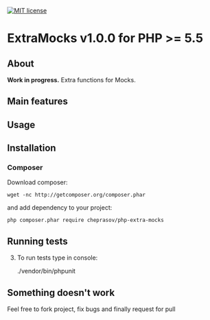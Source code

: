 [![MIT license](http://img.shields.io/badge/license-MIT-brightgreen.svg)](http://opensource.org/licenses/MIT)
# ExtraMocks v1.0.0 for PHP >= 5.5

## About

**Work in progress.**
Extra functions for Mocks.

## Main features

## Usage

## Installation

### Composer

Download composer:

    wget -nc http://getcomposer.org/composer.phar

and add dependency to your project:

    php composer.phar require cheprasov/php-extra-mocks

## Running tests

3. To run tests type in console:

    ./vendor/bin/phpunit

## Something doesn't work

Feel free to fork project, fix bugs and finally request for pull
